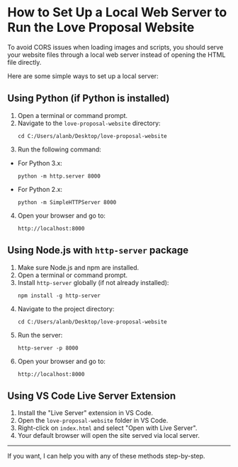 # How to Set Up a Local Web Server to Run the Love Proposal Website

To avoid CORS issues when loading images and scripts, you should serve your website files through a local web server instead of opening the HTML file directly.

Here are some simple ways to set up a local server:

## Using Python (if Python is installed)

1. Open a terminal or command prompt.
2. Navigate to the `love-proposal-website` directory:
   ```
   cd C:/Users/alanb/Desktop/love-proposal-website
   ```
3. Run the following command:

- For Python 3.x:
  ```
  python -m http.server 8000
  ```
- For Python 2.x:
  ```
  python -m SimpleHTTPServer 8000
  ```

4. Open your browser and go to:
   ```
   http://localhost:8000
   ```

## Using Node.js with `http-server` package

1. Make sure Node.js and npm are installed.
2. Open a terminal or command prompt.
3. Install `http-server` globally (if not already installed):
   ```
   npm install -g http-server
   ```
4. Navigate to the project directory:
   ```
   cd C:/Users/alanb/Desktop/love-proposal-website
   ```
5. Run the server:
   ```
   http-server -p 8000
   ```
6. Open your browser and go to:
   ```
   http://localhost:8000
   ```

## Using VS Code Live Server Extension

1. Install the "Live Server" extension in VS Code.
2. Open the `love-proposal-website` folder in VS Code.
3. Right-click on `index.html` and select "Open with Live Server".
4. Your default browser will open the site served via local server.

---

If you want, I can help you with any of these methods step-by-step.

